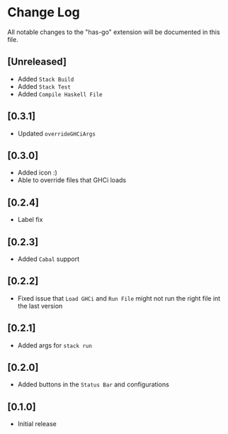 # Change Log

All notable changes to the "has-go" extension will be documented in this file.

## [Unreleased]

- Added `Stack Build`
- Added `Stack Test`
- Added `Compile Haskell File`

## [0.3.1]

- Updated `overrideGHCiArgs`

## [0.3.0]

- Added icon :)
- Able to override files that GHCi loads

## [0.2.4]

- Label fix

## [0.2.3]

- Added `Cabal` support

## [0.2.2]

- Fixed issue that `Load GHCi` and `Run File` might not run the right file int the last version

## [0.2.1]

- Added args for `stack run`

## [0.2.0]

- Added buttons in the `Status Bar` and configurations

## [0.1.0]

- Initial release
